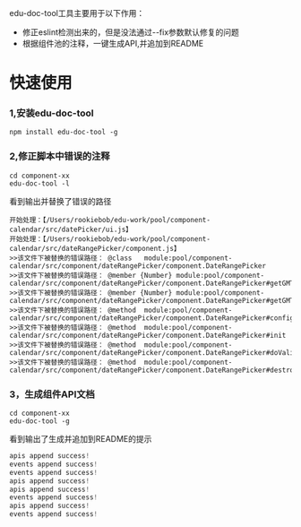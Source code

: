 edu-doc-tool工具主要用于以下作用：
- 修正eslint检测出来的，但是没法通过--fix参数默认修复的问题
- 根据组件池的注释，一键生成API,并追加到README

# 快速使用
### 1,安装edu-doc-tool

```
npm install edu-doc-tool -g
```

### 2,修正脚本中错误的注释
```
cd component-xx
edu-doc-tool -l
```
看到输出并替换了错误的路径

```
开始处理：【/Users/rookiebob/edu-work/pool/component-calendar/src/datePicker/ui.js】
开始处理：【/Users/rookiebob/edu-work/pool/component-calendar/src/dateRangePicker/component.js】
>>该文件下被替换的错误路径： @class   module:pool/component-calendar/src/component/dateRangePicker/component.DateRangePicker
>>该文件下被替换的错误路径： @member {Number} module:pool/component-calendar/src/component/dateRangePicker/component.DateRangePicker#getGMTStartDate
>>该文件下被替换的错误路径： @member {Number} module:pool/component-calendar/src/component/dateRangePicker/component.DateRangePicker#getGMTEndDate
>>该文件下被替换的错误路径： @method  module:pool/component-calendar/src/component/dateRangePicker/component.DateRangePicker#config
>>该文件下被替换的错误路径： @method  module:pool/component-calendar/src/component/dateRangePicker/component.DateRangePicker#init
>>该文件下被替换的错误路径： @method  module:pool/component-calendar/src/component/dateRangePicker/component.DateRangePicker#doValidate
>>该文件下被替换的错误路径： @method  module:pool/component-calendar/src/component/dateRangePicker/component.DateRangePicker#destroy

```

### 3，生成组件API文档

```
cd component-xx
edu-doc-tool -g
```

看到输出了生成并追加到README的提示

```javascript
apis append success!
events append success!
events append success!
apis append success!
apis append success!
events append success!
apis append success!
events append success!

```
